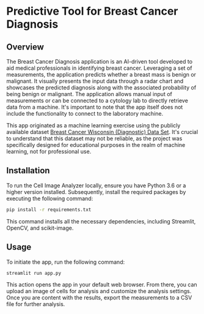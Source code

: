 # Predictive Tool for Breast Cancer Diagnosis

## Overview

The Breast Cancer Diagnosis application is an AI-driven tool developed to aid medical professionals in identifying breast cancer. Leveraging a set of measurements, the application predicts whether a breast mass is benign or malignant. It visually presents the input data through a radar chart and showcases the predicted diagnosis along with the associated probability of being benign or malignant. The application allows manual input of measurements or can be connected to a cytology lab to directly retrieve data from a machine. It's important to note that the app itself does not include the functionality to connect to the laboratory machine.

This app originated as a machine learning exercise using the publicly available dataset [Breast Cancer Wisconsin (Diagnostic) Data Set](https://www.kaggle.com/datasets/uciml/breast-cancer-wisconsin-data). It's crucial to understand that this dataset may not be reliable, as the project was specifically designed for educational purposes in the realm of machine learning, not for professional use.


## Installation

To run the Cell Image Analyzer locally, ensure you have Python 3.6 or a higher version installed. Subsequently, install the required packages by executing the following command:

```bash
pip install -r requirements.txt
```

This command installs all the necessary dependencies, including Streamlit, OpenCV, and scikit-image.

## Usage
To initiate the app, run the following command:

```bash
streamlit run app.py
```

This action opens the app in your default web browser. From there, you can upload an image of cells for analysis and customize the analysis settings. Once you are content with the results, export the measurements to a CSV file for further analysis.
